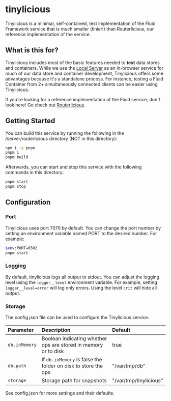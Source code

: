 # tinylicious

Tinylicious is a minimal, self-contained, test implementation of the Fluid Framework service that is much smaller (tinier!) than Routerlicious, our reference implementation of the service.

## What is this for?

Tinylicious includes most of the basic features needed to **test** data stores and containers. While we use the [Local Server](../local-server) as an in-browser service for much of our data store and container development, Tinylicious offers some advantages because it's a standalone process. For instance, testing a Fluid Container from 2+ simultaneously connected clients can be easier using Tinylicious.

If you're looking for a reference implementation of the Fluid service, don't look here! Go check out [Routerlicious](../routerlicious).

## Getting Started

You can build this service by running the following in the /server/routerlicious directory (NOT in this directory):

```sh
npm i -g pnpm
pnpm i
pnpm build
```

Afterwards, you can start and stop this service with the following commands in this directory:

```sh
pnpm start
pnpm stop
```

## Configuration

### Port

Tinylicious uses port 7070 by default. You can change the port number by setting an environment
variable named PORT to the desired number. For example:

```sh
$env:PORT=6502
pnpm start
```

### Logging

By default, tinylicious logs all output to stdout. You can adjust the logging level using the `logger__level`
environment variable. For example, setting `logger__level=error` will log only errors. Using the level `crit` will hide
all output.

### Storage

The config.json file can be used to configure the Tinylicious service.

| Parameter     | Description                                                    | Default                |
| :------------ | :------------------------------------------------------------- | :--------------------- |
| `db.inMemory` | Boolean indicating whether ops are stored in memory or to disk | true                   |
| `db.path`     | If `db.inMemory` is false the folder on disk to store the ops  | "/var/tmp/db"          |
| `storage`     | Storage path for snapshots                                     | "/var/tmp/tinylicious" |

See config.json for more settings and their defaults.
